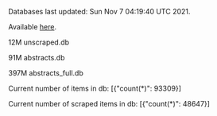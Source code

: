 Databases last updated: Sun Nov  7 04:19:40 UTC 2021. 

Available [here](https://github.com/cbeauhilton/ash-db/releases).

12M	unscraped.db

91M	abstracts.db

397M	abstracts_full.db

Current number of items in db:
[{"count(*)": 93309}]

Current number of scraped items in db:
[{"count(*)": 48647}]
